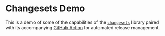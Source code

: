 # Changesets Demo

This is a demo of some of the capabilities of the [`changesets`](https://github.com/changesets/changesets) library paired with its accompanying [GitHub Action](https://github.com/changesets/action) for automated release management.